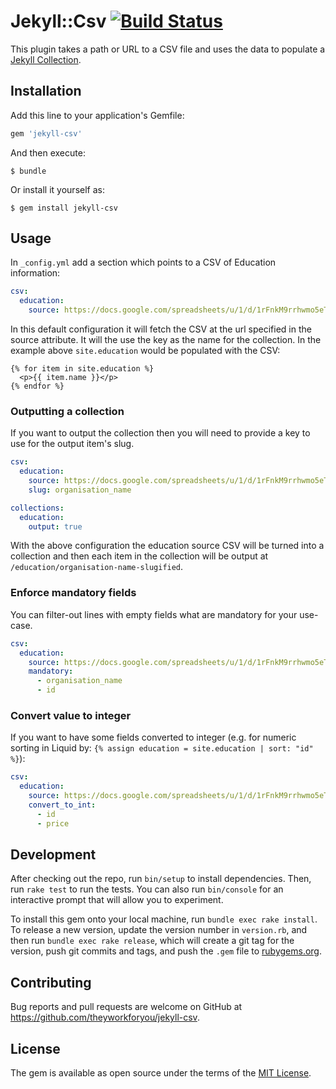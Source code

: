 # Jekyll::Csv [![Build Status](https://travis-ci.org/theyworkforyou/jekyll-csv.svg?branch=master)](https://travis-ci.org/theyworkforyou/jekyll-csv)

This plugin takes a path or URL to a CSV file and uses the data to populate a [Jekyll Collection](https://jekyllrb.com/docs/collections/).

## Installation

Add this line to your application's Gemfile:

```ruby
gem 'jekyll-csv'
```

And then execute:

    $ bundle

Or install it yourself as:

    $ gem install jekyll-csv

## Usage

In `_config.yml` add a section which points to a CSV of Education information:

```yaml
csv:
  education:
    source: https://docs.google.com/spreadsheets/u/1/d/1rFnkM9rrhwmo5eTwhEPordgucf-iNACnzc6E78elkaM/export?format=csv
```

In this default configuration it will fetch the CSV at the url specified in the source attribute. It will the use the key as the name for the collection. In the example above `site.education` would be populated with the CSV:

```liquid
{% for item in site.education %}
  <p>{{ item.name }}</p>
{% endfor %}
```

### Outputting a collection

If you want to output the collection then you will need to provide a key to use for the output item's slug.

```yaml
csv:
  education:
    source: https://docs.google.com/spreadsheets/u/1/d/1rFnkM9rrhwmo5eTwhEPordgucf-iNACnzc6E78elkaM/export?format=csv
    slug: organisation_name

collections:
  education:
    output: true
```

With the above configuration the education source CSV will be turned into a collection and then each item in the collection will be output at `/education/organisation-name-slugified`.

### Enforce mandatory fields

You can filter-out lines with empty fields what are mandatory for your use-case.

```yaml
csv:
  education:
    source: https://docs.google.com/spreadsheets/u/1/d/1rFnkM9rrhwmo5eTwhEPordgucf-iNACnzc6E78elkaM/export?format=csv
    mandatory:
      - organisation_name
      - id
```

### Convert value to integer

If you want to have some fields converted to integer (e.g. for numeric sorting in Liquid by: `{% assign education = site.education | sort: "id" %}`):

```yaml
csv:
  education:
    source: https://docs.google.com/spreadsheets/u/1/d/1rFnkM9rrhwmo5eTwhEPordgucf-iNACnzc6E78elkaM/export?format=csv
    convert_to_int:
      - id
      - price
```

## Development

After checking out the repo, run `bin/setup` to install dependencies. Then, run `rake test` to run the tests. You can also run `bin/console` for an interactive prompt that will allow you to experiment.

To install this gem onto your local machine, run `bundle exec rake install`. To release a new version, update the version number in `version.rb`, and then run `bundle exec rake release`, which will create a git tag for the version, push git commits and tags, and push the `.gem` file to [rubygems.org](https://rubygems.org).

## Contributing

Bug reports and pull requests are welcome on GitHub at https://github.com/theyworkforyou/jekyll-csv.


## License

The gem is available as open source under the terms of the [MIT License](http://opensource.org/licenses/MIT).
